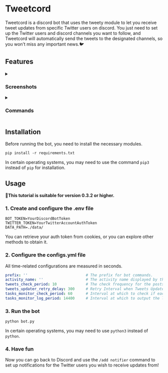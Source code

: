 # Tweetcord

Tweetcord is a discord bot that uses the tweety module to let you receive tweet updates from specific Twitter users on discord. You just need to set up the Twitter users and discord channels you want to follow, and Tweetcord will automatically send the tweets to the designated channels, so you won’t miss any important news.🐦

## Features

<details>
   <summary>

### Screenshots

   </summary>
👇When the followed user posts a new tweet, your server will also receive a notification.

![](https://i.imgur.com/lavcfOz.png)

</details>

<details>
   <summary>

### Commands

   </summary>

👉 `/add notifier` `username` `channel` | `mention`

| parameters | types | descriptions |
| --------- | ----- | ----------- |
| `username` | str | The username of the twitter user you want to turn on notifications for |
| `channel` | discord.TextChannel | The channel to which the bot delivers notifications |
| `mention` | discord.Role | The role to mention when notifying |

</details>

## Installation

Before running the bot, you need to install the necessary modules.

```shell
pip install -r requirements.txt
```

In certain operating systems, you may need to use the command `pip3` instead of `pip` for installation.

## Usage

**📢This tutorial is suitable for version 0.3.2 or higher.**

### 1. Create and configure the .env file

```env
BOT_TOKEN=YourDiscordBotToken
TWITTER_TOKEN=YourTwitterAccountAuthToken
DATA_PATH=./data/
```

You can retrieve your auth token from cookies, or you can explore other methods to obtain it.

### 2. Configure the configs.yml file

All time-related configurations are measured in seconds.

```yml
prefix: ''                          # The prefix for bot commands.
activity_name: ''                   # The activity name displayed by the bot.
tweets_check_period: 10             # The check frequency for the posts (it is not recommended to set this value too low to avoid rate limiting).
tweets_updater_retry_delay: 300     # Retry Interval when Tweets Updater encounters exceptions (e.g., rate limitations).
tasks_monitor_check_period: 60      # Interval at which to check if each tasks is functioning properly, and if a task has stopped, attempt a restart.
tasks_monitor_log_period: 14400     # Interval at which to output the list of currently running tasks to the execution log.
```

### 3. Run the bot

```shell
python bot.py
```

In certain operating systems, you may need to use `python3` instead of `python`.

### 4. Have fun

Now you can go back to Discord and use the `/add notifier` command to set up notifications for the Twitter users you wish to receive updates from!
